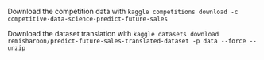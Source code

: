 Download the competition data with
`kaggle competitions download -c competitive-data-science-predict-future-sales`


Download the dataset translation with
`kaggle datasets download remisharoon/predict-future-sales-translated-dataset -p data --force --unzip`